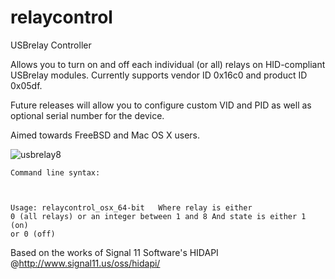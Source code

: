 relaycontrol
============

USBrelay Controller

Allows you to turn on and off each individual (or all) relays on HID-compliant USBrelay modules. Currently supports vendor ID 0x16c0 and product ID 0x05df.

Future releases will allow you to configure custom VID and PID as well as optional serial number for the device.

Aimed towards FreeBSD and Mac OS X users.

![usbrelay8](https://cloud.githubusercontent.com/assets/9513010/4875323/de82cc7a-6291-11e4-922b-5f5197c27a16.jpg)

<code>Command line syntax:

Usage: relaycontrol_osx_64-bit <relay> <state>
 Where relay is either 0 (all relays) or an integer between 1 and 8
 And state is either 1 (on) or 0 (off)
</code>

Based on the works of Signal 11 Software's HIDAPI @http://www.signal11.us/oss/hidapi/
